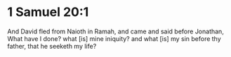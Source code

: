 # 1 Samuel 20:1

And David fled from Naioth in Ramah, and came and said before Jonathan, What have I done? what [is] mine iniquity? and what [is] my sin before thy father, that he seeketh my life?